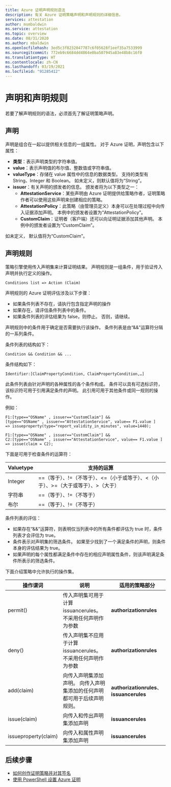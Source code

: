 ```yaml
---
title: Azure 证明声明规则语法
description: 有关 Azure 证明策略声明和声明规则的详细信息。
services: attestation
author: msmbaldwin
ms.service: attestation
ms.topic: overview
ms.date: 08/31/2020
ms.author: mbaldwin
ms.openlocfilehash: 3ed5c3f8232047787c6f05628f1eef35a7533999
ms.sourcegitcommit: 772eb9c6684dd4864e0ba507945a83e48b8c16f0
ms.translationtype: HT
ms.contentlocale: zh-CN
ms.lasthandoff: 03/19/2021
ms.locfileid: "91285412"
---
```

# <a name="claim-and-claim-rules"></a>声明和声明规则

若要了解声明规则的语法，必须首先了解证明策略声明。

## <a name="claim"></a>声明

声明是组合在一起以提供相关信息的一组属性。 对于 Azure 证明，声明包含以下属性：

- **类型**：表示声明类型的字符串值。
- **value**：表示声明值的布尔值、整数值或字符串值。
- **valueType**：存储在 value 属性中的信息的数据类型。 支持的类型有 String、Integer 和 Boolean。 如未定义，则默认值将为“String”。
- **issuer**：有关声明的颁发者的信息。 颁发者将为以下类型之一：
  - **AttestationService**：某些声明由 Azure 证明提供给策略作者，证明策略作者可以使用这些声明来创建相应的策略。
  - **AttestationPolicy**：此策略（由管理员定义）本身可以在处理过程中向传入证据添加声明。 本例中的颁发者设置为“AttestationPolicy”。
  - **CustomClaim**：证明者（客户端）还可以向证明证据添加其他声明。 本例中的颁发者设置为“CustomClaim”。

如未定义， 默认值将为“CustomClaim”。

## <a name="claim-rule"></a>声明规则

策略引擎使用传入声明集来计算证明结果。 声明规则是一组条件，用于验证传入声明并执行定义的操作。

```
Conditions list => Action (Claim)
```

声明规则的 Azure 证明评估涉及以下步骤：

- 如果条件列表不存在，请执行包含指定声明的操作 
- 如果存在，请评估条件列表中的条件。
- 如果条件列表的评估结果为 false，则停止。 否则，请继续。

声明规则中的条件用于确定是否需要执行该操作。 条件列表是由“&&”运算符分隔的一系列条件。

条件列表的结构如下：

```
Condition && Condition && ...
```

条件结构如下：

```
Identifier:[ClaimPropertyCondition, ClaimPropertyCondition,…]
```

此条件列表由针对声明的各种属性的各个条件构成。 条件可以具有可选标识符，该标识符可用于引用满足条件的声明。 此引用可用于其他条件或同一规则的操作。

例如：

```
F1:[type=="OSName" , issuer=="CustomClaim"] && 
[type=="OSName" , issuer=="AttestationService", value== F1.value ] 
=> issueproperty(type="report_validity_in_minutes", value=1440);

F1:[type=="OSName" , issuer=="CustomClaim"] && 
C2:[type=="OSName" , issuer=="AttestationService", value== F1.value ] 
=> issue(claim = C2);
```

下面是可用于检查条件的运算符：

| Valuetype | 支持的运算 |
|--|--|
| Integer | ==（等于）、\!=（不等于）、<=（小于或等于）、<（小于）、>=（大于或等于）、>（大于） |
| 字符串 | ==（等于）、\!=（不等于） |
| 布尔 | ==（等于）、\!=（不等于） |

条件列表的评估：

- 如果存在“&&”运算符，则表明仅当列表中的所有条件都评估为 true 时，条件列表才会评估为 true。
- 条件表示对声明集的筛选条件。 如果至少找到了一个满足条件的声明，则条件本身的评估结果为 true。
- 如果声明的每个属性都满足条件中存在的相应声明属性条件，则该声明满足条件所表示的筛选条件。  

下面介绍策略中允许执行的操作集。

| 操作谓词 | 说明 | 适用的策略部分 |
|--|--|--|
| permit() | 传入声明集可用于计算 issuancerules。 不采用任何声明作为参数 | **authorizationrules** |
| deny() | 传入声明集不应用于计算 issuancerules。不采用任何声明作为参数 | **authorizationrules** |
| add(claim) | 向传入声明集添加声明。 向传入声明集添加的任何声明都可用于后续声明规则。 |**authorizationrules**、**issuancerules** |
| issue(claim) | 向传入和传出声明集添加声明 | **issuancerules** |
| issueproperty(claim) | 向传入和属性声明集添加声明 | **issuancerules**

## <a name="next-steps"></a>后续步骤

- [如何创作证明策略并对其签名](author-sign-policy.md)
- [使用 PowerShell 设置 Azure 证明](quickstart-powershell.md)

